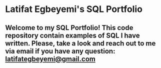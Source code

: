 # Latifat Egbeyemi's SQL Portfolio

## Welcome to my SQL Portfolio! This code repository contain examples of SQL I have written. Please, take a look and reach out to me via email if you have any question: latifategbeyemi@gmail.com
